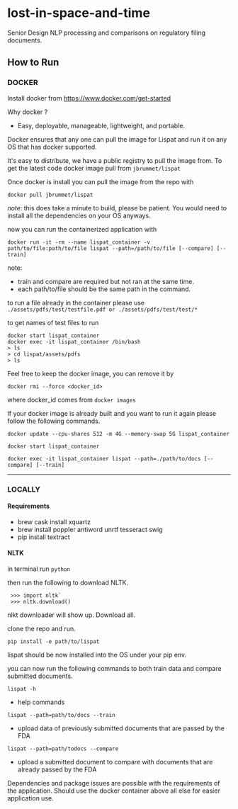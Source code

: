 # lost-in-space-and-time
Senior Design NLP processing and comparisons on regulatory filing documents. 

## How to Run

### DOCKER

Install docker from  https://www.docker.com/get-started


Why docker ?

* Easy, deployable, manageable, lightweight, and portable. 


Docker ensures that any one can pull the image for Lispat and run it on any OS that has docker supported. 

It's easy to distribute, we have a public registry to pull the image from. To get the latest code docker image pull from `jbrummet/lispat`

Once docker is install you can pull the image from the repo with

`docker pull jbrummet/lispat`

*note*: this does take a minute to build, please be patient. You would need to install all the dependencies on your OS anyways.

now you can run the containerized application with

`docker run -it -rm --name lispat_container -v path/to/file:path/to/file lispat --path=/path/to/file [--compare] [--train]`

note: 
* train and compare are required but not ran at the same time. 
* each path/to/file should be the same path in the command.

to run a file already in the container please use `./assets/pdfs/test/testfile.pdf or ./assets/pdfs/test/test/*`

to get names of test files to run 
```
docker start lispat_container
docker exec -it lispat_container /bin/bash
> ls 
> cd lispat/assets/pdfs
> ls
 ```

Feel free to keep the docker image, you can remove it by

`docker rmi --force <docker_id>`

where docker_id comes from `docker images`

If your docker image is already built and you want to run it again please follow the following commands.

`docker update --cpu-shares 512 -m 4G --memory-swap 5G lispat_container`

`docker start lispat_container`

`docker exec -it lispat_container lispat --path=./path/to/docs [--compare] [--train]`

---

### LOCALLY

#### Requirements

* brew cask install xquartz
* brew install poppler antiword unrtf tesseract swig
* pip install textract

#### NLTK

in terminal run `python`

then run the following to download NLTK.

```
 >>> import nltk`
 >>> nltk.download()
```

nlkt downloader will show up. Download all. 

clone the repo and run.

`pip install -e path/to/lispat`


lispat should be now installed into the OS under your pip env.


you can now run the following commands to both train data and compare submitted documents.


`lispat -h`
* help commands

`lispat --path=path/to/docs --train`
* upload data of previously submitted documents that are passed by the FDA

`lispat --path=path/todocs --compare`
* upload a submitted document to compare with documents that are already passed by the FDA


Dependencies and package issues are possible with the requirements of the application. 
Should use the docker container above all else for easier application use. 



